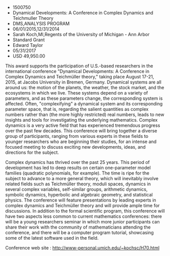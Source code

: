 
* 1500750
* Dynamical Developments: A Conference in Complex Dynamics and Teichmuller Theory
* DMS,ANALYSIS PROGRAM
* 06/01/2015,12/31/2014
* Sarah Koch,MI,Regents of the University of Michigan - Ann Arbor
* Standard Grant
* Edward Taylor
* 05/31/2017
* USD 49,950.00

This award supports the participation of U.S.-based researchers in the
international conference "Dynamical Developments: A Conference in Complex
Dynamics and Teichmüller theory," taking place August 17-21, 2015, at Jacobs
University in Bremen, Germany. Dynamical systems are all around us: the motion
of the planets, the weather, the stock market, and the ecosystems in which we
live. These systems depend on a variety of parameters, and as these parameters
change, the corresponding system is affected. Often, "complexifying" a dynamical
system and its corresponding parameter space, that is, regarding the salient
quantities as complex numbers rather than (the more highly restricted) real
numbers, leads to new insights and tools for investigating the underlying
mathematics. Complex dynamics is a very active field that has experienced
tremendous progress over the past few decades. This conference will bring
together a diverse group of participants, ranging from various experts in these
fields to younger researchers who are beginning their studies, for an intense
and focused meeting to discuss exciting new developments, ideas, and directions
for the subject.

Complex dynamics has thrived over the past 25 years. This period of development
has led to deep results on certain one-parameter model families (quadratic
polynomials, for example). The time is ripe for the subject to advance to a more
general theory, which will inevitably involve related fields such as Teichmüller
theory, moduli spaces, dynamics in several complex variables, self-similar
groups, arithmetic dynamics, symbolic dynamics, hyperbolic and algebraic
geometry, and statistical physics. The conference will feature presentations by
leading experts in complex dynamics and Teichmüller theory and will provide
ample time for discussions. In addition to the formal scientific program, this
conference will have two aspects less common to current mathematics conferences:
there will be a young researchers seminar in which more junior participants can
share their work with the community of mathematicians attending the conference,
and there will be a computer program tutorial, showcasing some of the latest
software used in the field.

Conference web site : http://www-personal.umich.edu/~kochsc/H70.html
